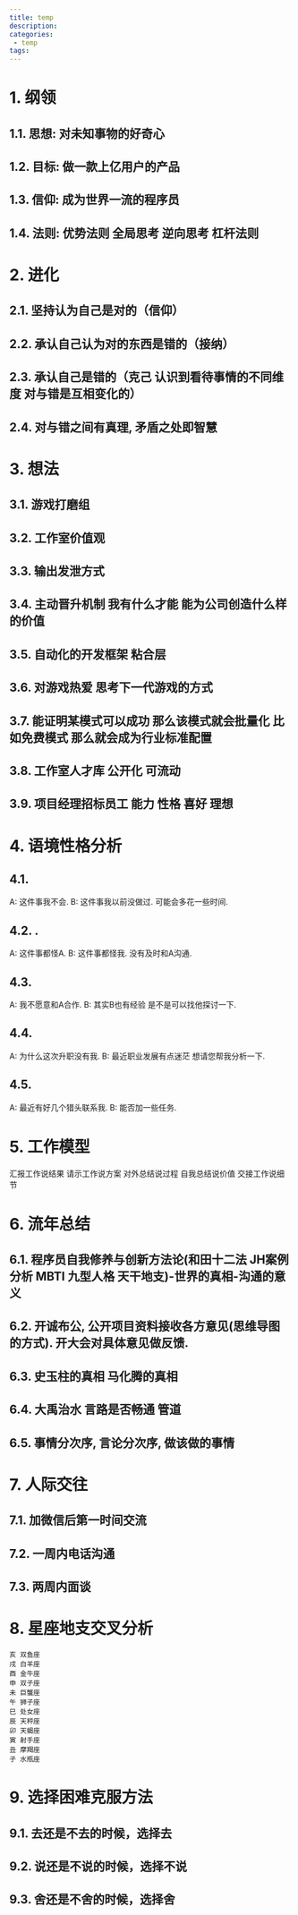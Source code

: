```yaml
---
title: temp
description:
categories:
 - temp
tags:
---
```


# 1. 纲领
## 1.1. 思想: 对未知事物的好奇心
## 1.2. 目标: 做一款上亿用户的产品
## 1.3. 信仰: 成为世界一流的程序员
## 1.4. 法则: 优势法则 全局思考 逆向思考 杠杆法则

# 2. 进化
## 2.1. 坚持认为自己是对的（信仰）
## 2.2. 承认自己认为对的东西是错的（接纳）
## 2.3. 承认自己是错的（克己 认识到看待事情的不同维度 对与错是互相变化的）
## 2.4. 对与错之间有真理, 矛盾之处即智慧

# 3. 想法
## 3.1. 游戏打磨组
## 3.2. 工作室价值观
## 3.3. 输出发泄方式
## 3.4. 主动晋升机制 我有什么才能 能为公司创造什么样的价值
## 3.5. 自动化的开发框架 粘合层
## 3.6. 对游戏热爱 思考下一代游戏的方式
## 3.7. 能证明某模式可以成功 那么该模式就会批量化 比如免费模式 那么就会成为行业标准配置
## 3.8. 工作室人才库 公开化 可流动
## 3.9. 项目经理招标员工 能力 性格 喜好 理想

# 4. 语境性格分析
## 4.1.  
   A: 这件事我不会.
   B: 这件事我以前没做过. 可能会多花一些时间.
## 4.2. .
   A: 这件事都怪A.
   B: 这件事都怪我. 没有及时和A沟通.
## 4.3.  
   A: 我不愿意和A合作. 
   B: 其实B也有经验 是不是可以找他探讨一下.
## 4.4.  
   A: 为什么这次升职没有我.
   B: 最近职业发展有点迷茫 想请您帮我分析一下.
## 4.5.  
   A: 最近有好几个猎头联系我.
   B: 能否加一些任务.

# 5. 工作模型
汇报工作说结果
请示工作说方案
对外总结说过程
自我总结说价值
交接工作说细节

# 6. 流年总结
## 6.1. 程序员自我修养与创新方法论(和田十二法 JH案例分析 MBTI 九型人格 天干地支)-世界的真相-沟通的意义
## 6.2. 开诚布公, 公开项目资料接收各方意见(思维导图的方式). 开大会对具体意见做反馈.
## 6.3. 史玉柱的真相 马化腾的真相
## 6.4. 大禹治水 言路是否畅通 管道
## 6.5. 事情分次序, 言论分次序, 做该做的事情

# 7. 人际交往
## 7.1. 加微信后第一时间交流
## 7.2. 一周内电话沟通
## 7.3. 两周内面谈

# 8. 星座地支交叉分析
```
亥 双鱼座
戌 白羊座
酉 金牛座
申 双子座
未 巨蟹座
午 狮子座
巳 处女座
辰 天秤座
卯 天蝎座
寅 射手座
丑 摩羯座
子 水瓶座
```
# 9. 选择困难克服方法
## 9.1. 去还是不去的时候，选择去
## 9.2. 说还是不说的时候，选择不说
## 9.3. 舍还是不舍的时候，选择舍